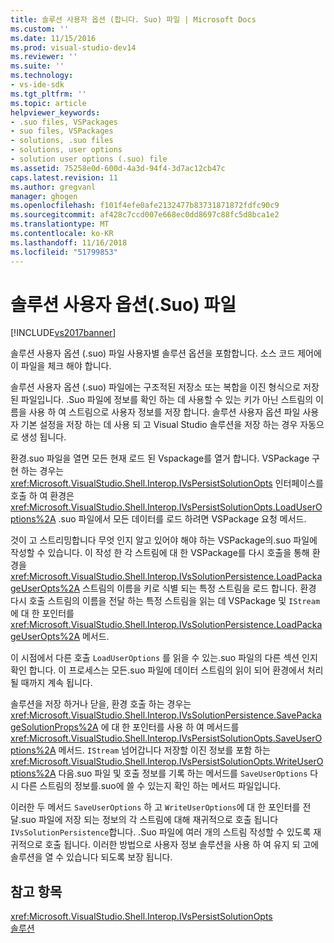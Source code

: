 ```yaml
---
title: 솔루션 사용자 옵션 (합니다. Suo) 파일 | Microsoft Docs
ms.custom: ''
ms.date: 11/15/2016
ms.prod: visual-studio-dev14
ms.reviewer: ''
ms.suite: ''
ms.technology:
- vs-ide-sdk
ms.tgt_pltfrm: ''
ms.topic: article
helpviewer_keywords:
- .suo files, VSPackages
- suo files, VSPackages
- solutions, .suo files
- solutions, user options
- solution user options (.suo) file
ms.assetid: 75258e0d-600d-4a3d-94f4-3d7ac12cb47c
caps.latest.revision: 11
ms.author: gregvanl
manager: ghogen
ms.openlocfilehash: f101f4efe0afe2132477b83731871872fdfc90c9
ms.sourcegitcommit: af428c7ccd007e668ec0dd8697c88fc5d8bca1e2
ms.translationtype: MT
ms.contentlocale: ko-KR
ms.lasthandoff: 11/16/2018
ms.locfileid: "51799853"
---
```

# <a name="solution-user-options-suo-file"></a>솔루션 사용자 옵션(.Suo) 파일
[!INCLUDE[vs2017banner](../../includes/vs2017banner.md)]

솔루션 사용자 옵션 (.suo) 파일 사용자별 솔루션 옵션을 포함합니다. 소스 코드 제어에이 파일을 체크 해야 합니다.  
  
 솔루션 사용자 옵션 (.suo) 파일에는 구조적된 저장소 또는 복합을 이진 형식으로 저장 된 파일입니다. .Suo 파일에 정보를 확인 하는 데 사용할 수 있는 키가 아닌 스트림의 이름을 사용 하 여 스트림으로 사용자 정보를 저장 합니다. 솔루션 사용자 옵션 파일 사용자 기본 설정을 저장 하는 데 사용 되 고 Visual Studio 솔루션을 저장 하는 경우 자동으로 생성 됩니다.  
  
 환경.suo 파일을 열면 모든 현재 로드 된 Vspackage를 열거 합니다. VSPackage 구현 하는 경우는 <xref:Microsoft.VisualStudio.Shell.Interop.IVsPersistSolutionOpts> 인터페이스를 호출 하 여 환경은 <xref:Microsoft.VisualStudio.Shell.Interop.IVsPersistSolutionOpts.LoadUserOptions%2A> .suo 파일에서 모든 데이터를 로드 하려면 VSPackage 요청 메서드.  
  
 것이 고 스트리밍합니다 무엇 인지 알고 있어야 해야 하는 VSPackage의.suo 파일에 작성할 수 있습니다. 이 작성 한 각 스트림에 대 한 VSPackage를 다시 호출을 통해 환경을 <xref:Microsoft.VisualStudio.Shell.Interop.IVsSolutionPersistence.LoadPackageUserOpts%2A> 스트림의 이름을 키로 식별 되는 특정 스트림을 로드 합니다. 환경 다시 호출 스트림의 이름을 전달 하는 특정 스트림을 읽는 데 VSPackage 및 `IStream` 에 대 한 포인터를 <xref:Microsoft.VisualStudio.Shell.Interop.IVsSolutionPersistence.LoadPackageUserOpts%2A> 메서드.  
  
 이 시점에서 다른 호출 `LoadUserOptions` 를 읽을 수 있는.suo 파일의 다른 섹션 인지 확인 합니다. 이 프로세스는 모든.suo 파일에 데이터 스트림의 읽이 되어 환경에서 처리 될 때까지 계속 됩니다.  
  
 솔루션을 저장 하거나 닫을, 환경 호출 하는 경우는 <xref:Microsoft.VisualStudio.Shell.Interop.IVsSolutionPersistence.SavePackageSolutionProps%2A> 에 대 한 포인터를 사용 하 여 메서드를 <xref:Microsoft.VisualStudio.Shell.Interop.IVsPersistSolutionOpts.SaveUserOptions%2A> 메서드. `IStream` 넘어갑니다 저장할 이진 정보를 포함 하는 <xref:Microsoft.VisualStudio.Shell.Interop.IVsPersistSolutionOpts.WriteUserOptions%2A> 다음.suo 파일 및 호출 정보를 기록 하는 메서드를 `SaveUserOptions` 다시 다른 스트림의 정보를.suo에 쓸 수 있는지 확인 하는 메서드 파일입니다.  
  
 이러한 두 메서드 `SaveUserOptions` 하 고 `WriteUserOptions`에 대 한 포인터를 전달.suo 파일에 저장 되는 정보의 각 스트림에 대해 재귀적으로 호출 됩니다 `IVsSolutionPersistence`합니다. .Suo 파일에 여러 개의 스트림 작성할 수 있도록 재귀적으로 호출 됩니다. 이러한 방법으로 사용자 정보 솔루션을 사용 하 여 유지 되 고에 솔루션을 열 수 있습니다 되도록 보장 됩니다.  
  
## <a name="see-also"></a>참고 항목  
 <xref:Microsoft.VisualStudio.Shell.Interop.IVsPersistSolutionOpts>   
 [솔루션](../../extensibility/internals/solutions.md)

